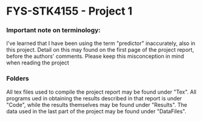 # FYS-STK4155 - Project 1
### Important note on terminology:
I've learned that I have been using the term "predictor" inaccurately, also in this project. Detail on this may found on the first page of the project report, before the authors' comments. Please keep this misconception in mind when reading the project

### Folders
All tex files used to compile the project report may be found under "Tex". All programs ued in obtaining the results described in that report is under "Code", while the results themselves may be found under "Results". The data used in the last part of the project may be found under "DataFiles".
